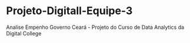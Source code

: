 # Projeto-Digitall-Equipe-3
Analise Empenho Governo Ceará - Projeto do Curso de Data Analytics da Digital College
